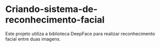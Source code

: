 # Criando-sistema-de-reconhecimento-facial
Este projeto utiliza a biblioteca DeepFace para realizar reconhecimento facial entre duas imagens.
